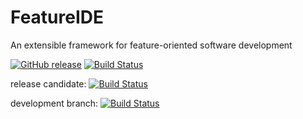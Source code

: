 # FeatureIDE
An extensible framework for feature-oriented software development

[![GitHub release](https://img.shields.io/github/release/FeatureIDE/FeatureIDE.svg?style=flat-square)](https://github.com/tthuem/FeatureIDE/releases/latest)
[![Build Status](https://travis-ci.org/FeatureIDE/FeatureIDE.svg?branch=master)](https://travis-ci.org/FeatureIDE/FeatureIDE)

release candidate: 
[![Build Status](https://travis-ci.org/FeatureIDE/FeatureIDE.svg?branch=release)](https://travis-ci.org/FeatureIDE/FeatureIDE)

development branch: 
[![Build Status](https://travis-ci.org/FeatureIDE/FeatureIDE.svg?branch=develop)](https://travis-ci.org/FeatureIDE/FeatureIDE)
